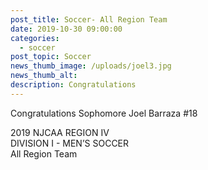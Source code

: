 ```yaml
---
post_title: Soccer- All Region Team
date: 2019-10-30 09:00:00
categories:
  - soccer
post_topic: Soccer
news_thumb_image: /uploads/joel3.jpg
news_thumb_alt:
description: Congratulations
---
```


Congratulations Sophomore Joel Barraza \#18

2019 NJCAA REGION IV<br>DIVISION I - MEN’S SOCCER<br>All Region Team